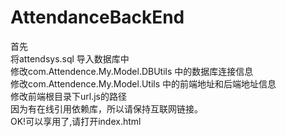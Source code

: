 # AttendanceBackEnd
首先<br/>
将attendsys.sql 导入数据库中<br/>
修改com.Attendence.My.Model.DBUtils 中的数据库连接信息<br/>
修改com.Attendence.My.Model.Utils 中的前端地址和后端地址信息<br/>
修改前端根目录下url.js的路径<br/>
因为有在线引用依赖库，所以请保持互联网链接。<br/>
OK!可以享用了,请打开index.html<br/>
